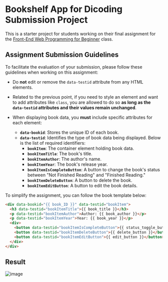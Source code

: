 # Bookshelf App for Dicoding Submission Project

This is a starter project for students working on their final assignment for the [Front-End Web Programming for Beginner](https://www.dicoding.com/academies/315) class.

## Assignment Submission Guidelines  

To facilitate the evaluation of your submission, please follow these guidelines when working on this assignment:  

- Do **not** edit or remove the `data-testid` attribute from any HTML elements.  
- Related to the previous point, if you need to style an element and want to add attributes like `class`, you are allowed to do so **as long as the `data-testid` attributes and their values remain unchanged**.  
- When displaying book data, you **must** include specific attributes for each element:  

  - **`data-bookid`**: Stores the unique ID of each book.  
  - **`data-testid`**: Identifies the type of book data being displayed. Below is the list of required identifiers:  
    - **`bookItem`**: The container element holding book data.  
    - **`bookItemTitle`**: The book's title.  
    - **`bookItemAuthor`**: The author's name.  
    - **`bookItemYear`**: The book's release year.  
    - **`bookItemIsCompleteButton`**: A button to change the book's status between "Not Finished Reading" and "Finished Reading."  
    - **`bookItemDeleteButton`**: A button to delete the book.  
    - **`bookItemEditButton`**: A button to edit the book details.  

To simplify the assignment, you can follow the book template below:  

```html
<div data-bookid="{{ book_ID }}" data-testid="bookItem">
  <h3 data-testid="bookItemTitle">{{ book_title }}</h3>
  <p data-testid="bookItemAuthor">Author: {{ book_author }}</p>
  <p data-testid="bookItemYear">Year: {{ book_year }}</p>
  <div>
    <button data-testid="bookItemIsCompleteButton">{{ status_toggle_button }}</button>
    <button data-testid="bookItemDeleteButton">{{ delete_button }}</button>
    <button data-testid="bookItemEditButton">{{ edit_button }}</button>
  </div>
</div>
```

## Result
![image](https://github.com/user-attachments/assets/246c5068-a151-4f82-a22f-4a13dd9ec449)
